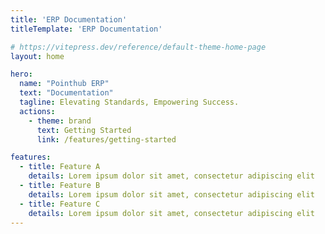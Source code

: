 ```yaml
---
title: 'ERP Documentation'
titleTemplate: 'ERP Documentation'

# https://vitepress.dev/reference/default-theme-home-page
layout: home

hero:
  name: "Pointhub ERP"
  text: "Documentation"
  tagline: Elevating Standards, Empowering Success.
  actions:
    - theme: brand
      text: Getting Started
      link: /features/getting-started

features:
  - title: Feature A
    details: Lorem ipsum dolor sit amet, consectetur adipiscing elit
  - title: Feature B
    details: Lorem ipsum dolor sit amet, consectetur adipiscing elit
  - title: Feature C
    details: Lorem ipsum dolor sit amet, consectetur adipiscing elit
---
```


